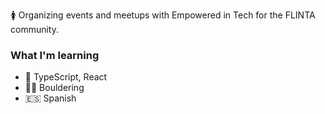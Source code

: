  
🚺 Organizing events and meetups with Empowered in Tech for the FLINTA community.

### What I'm learning
- 🧠 TypeScript, React
- 🧗‍♀️ Bouldering
- 🇪🇸 Spanish


